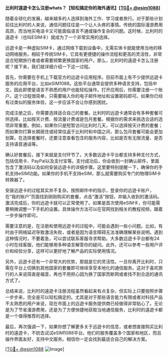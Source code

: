 **比利时遠遊卡怎么注册whats？【轻松搞定你的海外通讯】[[TG💪+ @esim1088](https://t.me/s/esim1088)]**

随着全球化的发展，越来越多的人选择到海外工作、学习或者旅行。对于那些计划前往比利时的人来说，通信问题往往是一个让人头疼的事情。传统的国际漫游费用高昂，而当地买电话卡又可能面临语言不通或操作复杂的问题。这时候，比利时的遠遊卡（也叫ESIM卡）就成为了一个非常实用的选择。

远遊卡是一种虚拟SIM卡，通过网络下载到设备中，无需实体卡就能使用当地的移动网络服务。相较于传统SIM卡，它具有更便捷的操作流程和更高的灵活性，非常适合短期旅行者或者需要频繁更换国家的用户。那么，比利时的遠遊卡怎么注册呢？接下来，我们就详细介绍一下这一过程。

首先，你需要在手机上下载官方的远遊卡应用程序。目前市面上有不少提供远遊卡服务的应用平台，比如eSIM1088。这些平台通常会提供多种语言支持，包括中文，因此即使是语言不熟悉的用户也能轻松操作。打开应用后，你需要注册一个账户。这个过程很简单，只需要输入你的电子邮件地址和设置密码即可。如果你已经有过类似的服务体验，这一步应该不会让你感到困扰。

完成注册之后，你需要选择适合自己的套餐。比利时的远遊卡通常会有多种套餐可供选择，比如按天计费、按流量计费或是包月套餐。根据你的需求来挑选合适的选项非常重要。例如，如果你只是短暂访问比利时几天，可以选择按天计费的套餐；而如果你打算长期居住或经常往返于比利时和中国之间，那么包月套餐可能会更加划算。在选择套餐时，还要注意查看包含的服务内容，比如是否有无限流量、是否支持语音通话等。

确认好套餐后，接下来就是支付环节了。大多数远遊卡平台都支持多种支付方式，包括信用卡、PayPal以及支付宝等。支付成功后，你会收到一封确认邮件，里面包含了激活码以及如何安装远遊卡的详细步骤。这里要特别提醒一下，确保你的手机支持eSIM功能。如果你的手机不支持eSIM，那么就需要购买专门的物理SIM卡转换器了。

安装远遊卡的过程其实并不复杂。按照邮件中的指示，登录你的远遊卡账户，在“我的账户”页面找到刚刚购买的套餐，点击“激活”按钮，并输入收到的激活码。激活完成后，你的远遊卡就可以正常使用了。如果是首次使用eSIM卡，你可能需要稍微调整一下手机的设置。具体操作方法可以在官网找到相关的教程视频，跟着一步步操作即可。

需要注意的是，在注册和使用远遊卡的过程中，可能会遇到一些小问题。比如，有时由于网络延迟导致激活失败，或者是因为语言障碍无法准确理解某些说明。遇到这种情况时，不要着急，可以尝试联系客服寻求帮助。大多数远遊卡平台都有24小时在线客服，他们能够用多种语言解答你的疑问。此外，还可以参考一些用户评价和经验分享，这样可以更好地了解产品的实际使用情况。

另外，远遊卡还有一个非常大的优势，那就是它的灵活性。一旦你离开比利时，只需在平台上切换到其他国家的套餐即可继续享受本地化的通信服务。这对于喜欢旅行的人来说简直是福音，再也不用担心因为换了国家而断网或者找不到合适的通讯方式了。

总结来说，比利时的遠遊卡注册流程虽然看起来有点复杂，但实际上只要按照步骤一步步来，完全是可以轻松搞定的。尤其是对于那些语言能力有限或者对科技产品不太熟悉的用户来说，现在市面上的远遊卡服务提供商已经做得非常贴心了。无论是为了节省漫游费用，还是为了方便快捷地获取当地通信服务，比利时的遠遊卡都是一个值得推荐的选择。

最后，再次强调一下，如果你想了解更多关于远遊卡的信息，或者想直接购买比利时的遠遊卡，不妨去试试eSIM1088平台。他们的服务覆盖多个国家和地区，而且操作界面友好，支持中文服务。相信你一定会找到最适合自己的解决方案。

[[TG💪+ @esim1088](https://t.me/s/esim1088) ![Image](https://i.postimg.cc/4NQfJmqS/Snipaste-2025-05-13-00-14-12.png)]